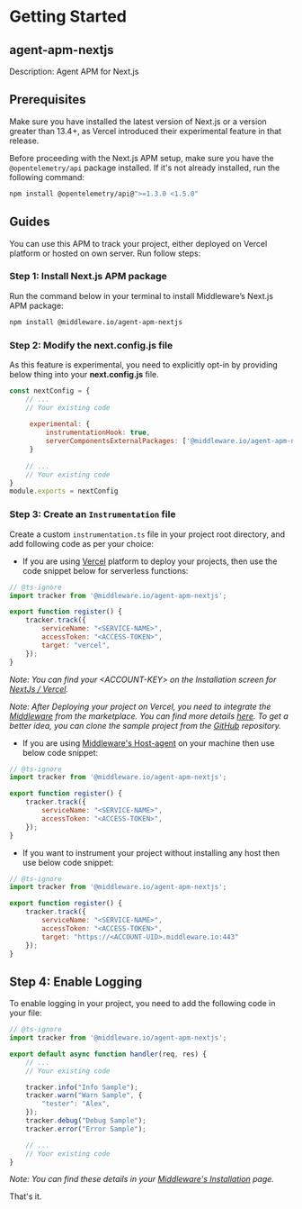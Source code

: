 # Getting Started

## agent-apm-nextjs
Description: Agent APM for Next.js

## Prerequisites
Make sure you have installed the latest version of Next.js or a version greater than 13.4+, as Vercel introduced their experimental feature in that release.

Before proceeding with the Next.js APM setup, make sure you have the `@opentelemetry/api` package installed. If it's not already installed, run the following command:

```bash
npm install @opentelemetry/api@">=1.3.0 <1.5.0"
```


## Guides
You can use this APM to track your project, either deployed on Vercel platform or hosted on own server. Run follow steps:

### Step 1: Install Next.js APM package
Run the command below in your terminal to install Middleware’s Next.js APM package:
```bash
npm install @middleware.io/agent-apm-nextjs
```

### Step 2: Modify the next.config.js file
As this feature is experimental, you need to explicitly opt-in by providing below thing into your **next.config.js** file.
```javascript
const nextConfig = {
    // ...
    // Your existing code
    
     experimental: {
         instrumentationHook: true,
         serverComponentsExternalPackages: ['@middleware.io/agent-apm-nextjs']
     }
     
    // ...
    // Your existing code
}
module.exports = nextConfig
```

### Step 3: Create an `Instrumentation` file
Create a custom `instrumentation.ts` file in your project root directory, and add following code as per your choice:
- If you are using [Vercel](https://vercel.com/) platform to deploy your projects, then use the code snippet below for serverless functions: 
```javascript
// @ts-ignore
import tracker from '@middleware.io/agent-apm-nextjs';

export function register() {
    tracker.track({
        serviceName: "<SERVICE-NAME>",
        accessToken: "<ACCESS-TOKEN>",
        target: "vercel",
    });
}
```
*Note: You can find your &lt;ACCOUNT-KEY&gt; on the Installation screen for [NextJs / Vercel](https://app.middleware.io/installation#apm/nextjs).*

*Note: After Deploying your project on Vercel, you need to integrate the [Middleware](https://vercel.com/integrations/middleware) from the marketplace. You can find more details [here](https://docs.middleware.io/docs/apm-configuration/next-js/vercel-integration). To get a better idea, you can clone the sample project from the [GitHub](https://github.com/middleware-labs/demo-apm/tree/master/nextjs/setup) repository.*
- If you are using [Middleware's Host-agent](https://docs.middleware.io/docs/installation) on your machine then use below code snippet:
```javascript
// @ts-ignore
import tracker from '@middleware.io/agent-apm-nextjs';

export function register() {
    tracker.track({
        serviceName: "<SERVICE-NAME>",
        accessToken: "<ACCESS-TOKEN>",
    });
}
```
- If you want to instrument your project without installing any host then use below code snippet:
```javascript
// @ts-ignore
import tracker from '@middleware.io/agent-apm-nextjs';

export function register() {
    tracker.track({
        serviceName: "<SERVICE-NAME>",
        accessToken: "<ACCESS-TOKEN>",
        target: "https://<ACCOUNT-UID>.middleware.io:443"
    });
}
```

## Step 4: Enable Logging
To enable logging in your project, you need to add the following code in your file:
```javascript
// @ts-ignore
import tracker from '@middleware.io/agent-apm-nextjs';

export default async function handler(req, res) {
    // ...
    // Your existing code

    tracker.info("Info Sample");
    tracker.warn("Warn Sample", {
        "tester": "Alex",
    });
    tracker.debug("Debug Sample");
    tracker.error("Error Sample");

    // ...
    // Your existing code
}
```
*Note: You can find these details in your [Middleware's Installation](https://app.middleware.io/installation#apm/nextjs) page.*

That's it. 